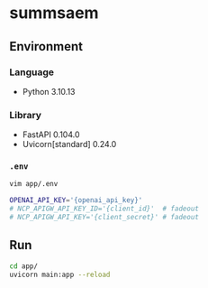 # summsaem

## Environment

### Language
- Python 3.10.13

### Library
- FastAPI 0.104.0
- Uvicorn[standard] 0.24.0

### `.env`
```bash
vim app/.env

OPENAI_API_KEY='{openai_api_key}'
# NCP_APIGW_API_KEY_ID='{client_id}'  # fadeout
# NCP_APIGW_API_KEY='{client_secret}' # fadeout
```

## Run
```bash
cd app/
uvicorn main:app --reload
```